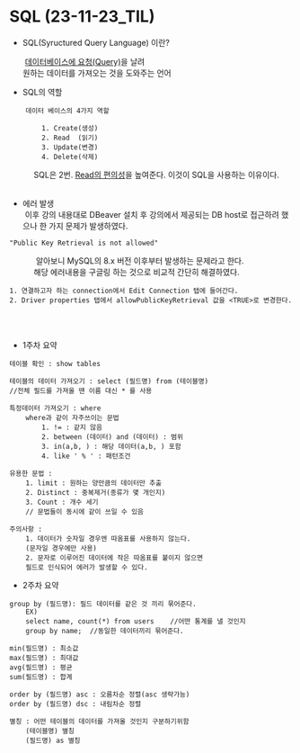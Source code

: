 # SQL (23-11-23_TIL)

+ SQL(Syructured Query Language) 이란?<br>

    &nbsp;<u>데이터베이스에 요청(Query)</u>을 날려<br> 원하는 데이터를 가져오는 것을 도와주는 언어

+ SQL의 역할<br>
``````
    데이터 베이스의 4가지 역할

        1. Create(생성)
        2. Read  (읽기)
        3. Update(변경)
        4. Delete(삭제)
``````
&nbsp;&nbsp;&nbsp;&nbsp;&nbsp;&nbsp;&nbsp;&nbsp;&nbsp;&nbsp;&nbsp;SQL은 2번. <u>Read의 편의성</u>을 높여준다. 이것이 SQL을 사용하는 이유이다.<br><br>

+ 에러 발생<br>
&nbsp;이후 강의 내용대로 DBeaver 설치 후 강의에서 제공되는 DB host로 접근하려 했으나 한 가지 문제가 발생하였다.
`````
"Public Key Retrieval is not allowed"
`````
&nbsp;&nbsp;&nbsp;&nbsp;&nbsp;&nbsp;&nbsp;&nbsp;&nbsp;&nbsp;&nbsp;&nbsp;알아보니 MySQL의 8.x 버전 이후부터 발생하는 문제라고 한다.<br>
&nbsp;&nbsp;&nbsp;&nbsp;&nbsp;&nbsp;&nbsp;&nbsp;&nbsp;&nbsp;&nbsp;해당 에러내용을 구글링 하는 것으로 비교적 간단히 해결하였다.<br>
``````
1. 연결하고자 하는 connection에서 Edit Connection 탭에 들어간다.
2. Driver properties 탭에서 allowPublicKeyRetrieval 값을 <TRUE>로 변경한다.
``````
<br></br>
+ 1주차 요약
```
테이블 확인 : show tables

테이블의 데이터 가져오기 : select (필드명) from (테이블명)
//전체 필드를 가져올 땐 이름 대신 * 를 사용

특정데이터 가져오기 : where
    where과 같이 자주쓰이는 문법
        1. != : 같지 않음
        2. between (데이터) and (데이터) : 범위
        3. in(a,b, ) : 해당 데이터(a,b, ) 포함
        4. like ' % ' : 패턴조건 
        
유용한 문법 :
    1. limit : 원하는 양만큼의 데이터만 추출
    2. Distinct : 중복제거(종류가 몇 개인지)
    3. Count : 개수 세기
    // 문법들이 동시에 같이 쓰일 수 있음 

주의사항 : 
    1. 데이터가 숫자일 경우엔 따옴표를 사용하지 않는다.
    (문자일 경우에만 사용)
    2. 문자로 이루어진 데이터에 작은 따옴표를 붙이지 않으면
    필드로 인식되어 에러가 발생할 수 있다.
```
+ 2주차 요약
```
group by (필드명): 필드 데이터를 같은 것 끼리 묶어준다.
    EX)
    select name, count(*) from users    //어떤 통계를 낼 것인지
    group by name;  //동일한 데이터끼리 묶어준다.

min(필드명) : 최소값
max(필드명) : 최대값
avg(필드명) : 평균
sum(필드명) : 합계

order by (필드명) asc : 오름차순 정렬(asc 생략가능)
order by (필드명) dsc : 내림차순 정렬

별칭 : 어떤 테이블의 데이터를 가져올 것인지 구분하기위함
    (테이블명) 별칭
    (필드명) as 별칭
```
     

    